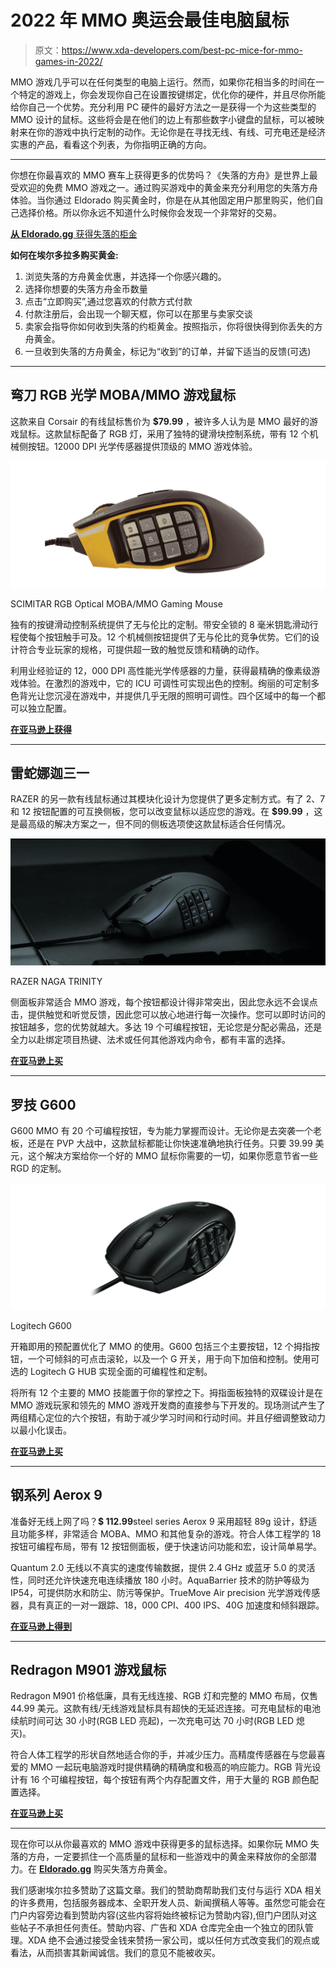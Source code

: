 # 2022 年 MMO 奥运会最佳电脑鼠标

> 原文：<https://www.xda-developers.com/best-pc-mice-for-mmo-games-in-2022/>

MMO 游戏几乎可以在任何类型的电脑上运行。然而，如果你花相当多的时间在一个特定的游戏上，你会发现你自己在设置按键绑定，优化你的硬件，并且尽你所能给你自己一个优势。充分利用 PC 硬件的最好方法之一是获得一个为这些类型的 MMO 设计的鼠标。这些将会是在他们的边上有那些数字小键盘的鼠标，可以被映射来在你的游戏中执行定制的动作。无论你是在寻找无线、有线、可充电还是经济实惠的产品，看看这个列表，为你指明正确的方向。

* * *

你想在你最喜欢的 MMO 赛车上获得更多的优势吗？《失落的方舟》是世界上最受欢迎的免费 MMO 游戏之一。通过购买游戏中的黄金来充分利用您的失落方舟体验。当你通过 Eldorado 购买黄金时，你是在从其他固定用户那里购买，他们自己选择价格。所以你永远不知道什么时候你会发现一个非常好的交易。

[**从 Eldorado.gg** 获得失落的柜金 ](https://www.eldorado.gg/buy-lost-ark-gold/g/50-0-0)

**如何在埃尔多拉多购买黄金:**

1.  浏览失落的方舟黄金优惠，并选择一个你感兴趣的。
2.  选择你想要的失落方舟金币数量
3.  点击“立即购买”,通过您喜欢的付款方式付款
4.  付款注册后，会出现一个聊天框，你可以在那里与卖家交谈
5.  卖家会指导你如何收到失落的约柜黄金。按照指示，你将很快得到你丢失的方舟黄金。
6.  一旦收到失落的方舟黄金，标记为“收到”的订单，并留下适当的反馈(可选)

* * *

## 弯刀 RGB 光学 MOBA/MMO 游戏鼠标

这款来自 Corsair 的有线鼠标售价为 **$79.99** ，被许多人认为是 MMO 最好的游戏鼠标。这款鼠标配备了 RGB 灯，采用了独特的键滑块控制系统，带有 12 个机械侧按钮。12000 DPI 光学传感器提供顶级的 MMO 游戏体验。

 <picture>![](img/878939505396e9fc74bc104cdfb000d0.png)</picture> 

SCIMITAR RGB Optical MOBA/MMO Gaming Mouse

独有的按键滑动控制系统提供了无与伦比的定制。带安全锁的 8 毫米钥匙滑动行程使每个按钮触手可及。12 个机械侧按钮提供了无与伦比的竞争优势。它们的设计符合专业玩家的规格，可提供超一致的触觉反馈和精确的动作。

利用业经验证的 12，000 DPI 高性能光学传感器的力量，获得最精确的像素级游戏体验。在激烈的游戏中，它的 ICU 可调性可实现出色的控制。绚丽的可定制多色背光让您沉浸在游戏中，并提供几乎无限的照明可调性。四个区域中的每一个都可以独立配置。

[**在亚马逊上获得**](https://www.amazon.com/Corsair-Scimitar-Gaming-Backlit-Optical/dp/B082LRMY53?tag=xda-35qrao5-20&ascsubtag=UUxdaUeUpU41890&asc_refurl=https%3A%2F%2Fwww.xda-developers.com%2Fbest-pc-mice-for-mmo-games-in-2022%2F&asc_campaign=Short-Term)

* * *

## 雷蛇娜迦三一

RAZER 的另一款有线鼠标通过其模块化设计为您提供了更多定制方式。有了 2、7 和 12 按钮配置的可互换侧板，您可以改变鼠标以适应您的游戏。在 **$99.99** ，这是最高级的解决方案之一，但不同的侧板选项使这款鼠标适合任何情况。

 <picture>![](img/4fa7cb955f2f8cba7c8fe75ff78f1e5c.png)</picture> 

RAZER NAGA TRINITY

侧面板非常适合 MMO 游戏，每个按钮都设计得非常突出，因此您永远不会误点击，提供触觉和听觉反馈，因此您可以放心地进行每一次操作。您可以即时访问的按钮越多，您的优势就越大。多达 19 个可编程按钮，无论您是分配必需品，还是全力以赴绑定项目热键、法术或任何其他游戏内命令，都有丰富的选择。

[**在亚马逊上买**](https://www.amazon.com/Razer-Naga-Trinity-Optical-Interchangeable/dp/B0788MCRGC/?tag=xda-35qrao5-20&ascsubtag=UUxdaUeUpU41890&asc_refurl=https%3A%2F%2Fwww.xda-developers.com%2Fbest-pc-mice-for-mmo-games-in-2022%2F&asc_campaign=Short-Term)

* * *

## 罗技 G600

G600 MMO 有 20 个可编程按钮，专为能力掌握而设计。无论你是去突袭一个老板，还是在 PVP 大战中，这款鼠标都能让你快速准确地执行任务。只要 39.99 美元，这个解决方案给你一个好的 MMO 鼠标你需要的一切，如果你愿意节省一些 RGD 的定制。

 <picture>![](img/43604931ce9947512b21e8eb94c273e2.png)</picture> 

Logitech G600

开箱即用的预配置优化了 MMO 的使用。G600 包括三个主要按钮，12 个拇指按钮，一个可倾斜的可点击滚轮，以及一个 G 开关，用于向下加倍和控制。使用可选的 Logitech G HUB 实现全面的可编程性和定制。

将所有 12 个主要的 MMO 技能置于你的掌控之下。拇指面板独特的双碟设计是在 MMO 游戏玩家和领先的 MMO 游戏开发商的直接参与下开发的。现场测试产生了两组精心定位的六个按钮，有助于减少学习时间和行动时间。并且仔细调整致动力以最小化误击。

[**在亚马逊上买**](https://www.amazon.com/Logitech-Gaming-Backlit-Programmable-Buttons/dp/B0086UK7IQ/?tag=xda-35qrao5-20&ascsubtag=UUxdaUeUpU41890&asc_refurl=https%3A%2F%2Fwww.xda-developers.com%2Fbest-pc-mice-for-mmo-games-in-2022%2F&asc_campaign=Short-Term)

* * *

## 钢系列 Aerox 9

准备好无线上网了吗？**$ 112.99**steel series Aerox 9 采用超轻 89g 设计，舒适且功能多样，非常适合 MOBA、MMO 和其他复杂的游戏。符合人体工程学的 18 按钮可编程布局，带有 12 按钮侧面板，便于快速访问功能和宏，设计简单易学。

Quantum 2.0 无线以不真实的速度传输数据，提供 2.4 GHz 或蓝牙 5.0 的灵活性，同时还允许快速充电连续播放 180 小时。AquaBarrier 技术的防护等级为 IP54，可提供防水和防尘、防污等保护。TrueMove Air precision 光学游戏传感器，具有真正的一对一跟踪、18，000 CPI、400 IPS、40G 加速度和倾斜跟踪。

[**在亚马逊上得到**](https://www.amazon.com/SteelSeries-Aerox-Wireless-Ultra-Lightweight-Programmable/dp/B09VNPB6Q1/?tag=xda-35qrao5-20&ascsubtag=UUxdaUeUpU41890&asc_refurl=https%3A%2F%2Fwww.xda-developers.com%2Fbest-pc-mice-for-mmo-games-in-2022%2F&asc_campaign=Short-Term)

* * *

## Redragon M901 游戏鼠标

Redragon M901 价格低廉，具有无线连接、RGB 灯和完整的 MMO 布局，仅售 44.99 美元。这款有线/无线游戏鼠标具有超快的无延迟连接。可充电鼠标的电池续航时间可达 30 小时(RGB LED 亮起)，一次充电可达 70 小时(RGB LED 熄灭)。

符合人体工程学的形状自然地适合你的手，并减少压力。高精度传感器在与您最喜爱的 MMO 一起玩电脑游戏时提供精确的精确度和极高的响应能力。RGB 背光设计有 16 个可编程按钮，每个按钮有两个内存配置文件，用于大量的 RGB 颜色配置选择。

[**在亚马逊上买**](https://www.amazon.com/Redragon-Backlit-Programmable-Computer-Wireless/dp/B08M8NRR3S/?tag=xda-35qrao5-20&ascsubtag=UUxdaUeUpU41890&asc_refurl=https%3A%2F%2Fwww.xda-developers.com%2Fbest-pc-mice-for-mmo-games-in-2022%2F&asc_campaign=Short-Term)

* * *

现在你可以从你最喜欢的 MMO 游戏中获得更多的鼠标选择。如果你玩 MMO 失落的方舟，一定要抓住一个高质量的鼠标和一些游戏中的黄金来释放你的全部潜力。在 [**Eldorado.gg**](https://www.eldorado.gg/buy-lost-ark-gold/g/50-0-0) 购买失落方舟黄金。

我们感谢埃尔拉多赞助了这篇文章。我们的赞助商帮助我们支付与运行 XDA 相关的许多费用，包括服务器成本、全职开发人员、新闻撰稿人等等。虽然您可能会在门户内容旁边看到赞助内容(这些内容将始终被标记为赞助内容),但门户团队对这些帖子不承担任何责任。赞助内容、广告和 XDA 仓库完全由一个独立的团队管理。XDA 绝不会通过接受金钱来赞扬一家公司，或以任何方式改变我们的观点或看法，从而损害其新闻诚信。我们的意见不能被收买。